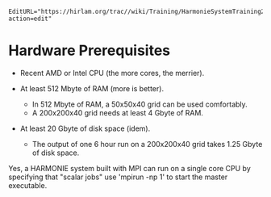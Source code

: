 ```@meta
EditURL="https://hirlam.org/trac//wiki/Training/HarmonieSystemTraining2011/Lecture/Installation/PreqHard?action=edit"
```
# Hardware Prerequisites

* Recent AMD or Intel CPU (the more cores, the merrier).

* At least 512 Mbyte of RAM (more is better).
  - In 512 Mbyte of RAM, a 50x50x40 grid can be used comfortably.
  - A 200x200x40 grid needs at least 4 Gbyte of RAM.

* At least 20 Gbyte of disk space (idem).
  - The output of one 6 hour run on a 200x200x40 grid takes 1.25 Gbyte of disk space.

Yes, a HARMONIE system built with MPI can run on a single core CPU by specifying that "scalar jobs" use 'mpirun -np 1' to start the master executable.